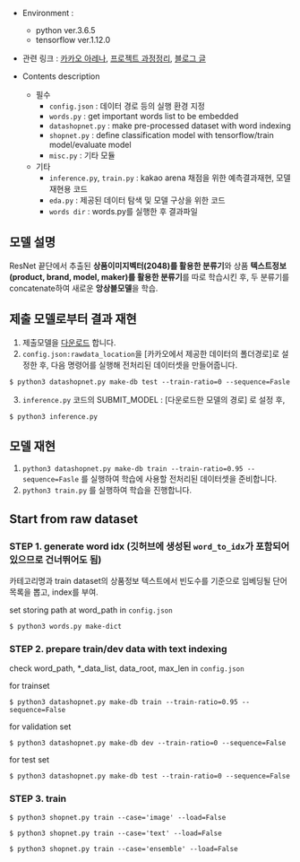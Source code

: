 - Environment :
  - python ver.3.6.5
  - tensorflow ver.1.12.0

- 관련 링크 : [카카오 아레나](https://arena.kakao.com/c/1), [프로젝트 과정정리](), [블로그 글](https://jjunghub.github.io/blog/from%20mistakes/ai/2019/01/08/fromkakao.html)

- Contents description 
  - 필수 
    * `config.json` : 데이터 경로 등의 실행 환경 지정
    * `words.py` : get important words list to be embedded
    * `datashopnet.py` : make pre-processed dataset with word indexing
    * `shopnet.py` :  define classification model with tensorflow/train model/evaluate model
    * `misc.py` : 기타 모듈
  - 기타
    * `inference.py`, `train.py` : kakao arena 채점을 위한 예측결과재현, 모델 재현용 코드 
    * `eda.py` : 제공된 데이터 탐색 및 모델 구상을 위한 코드
    * `words dir` :  words.py를 실행한 후 결과파일

## 모델 설명

ResNet 끝단에서 추출된 **상품이미지벡터(2048)를 활용한 분류기**와 상품 **텍스트정보(product, brand, model, maker)를 활용한 분류기**를 따로 학습시킨 후,
두 분류기를 concatenate하여 새로운 **앙상블모델**을 학습.

## 제출 모델로부터 결과 재현

1. 제출모델을 [다운로드](https://drive.google.com/open?id=16cbbN34hiDKCknf47Te_7lLnWQdZmxSb) 합니다.
2. `config.json:rawdata_location`을 [카카오에서 제공한 데이터의 폴더경로]로 설정한 후, 다음 명령어를 실행해 전처리된 데이터셋을 만들어줍니다.
```
$ python3 datashopnet.py make-db test --train-ratio=0 --sequence=Fasle
```
3. `inference.py` 코드의 SUBMIT_MODEL : [다운로드한 모델의 경로] 로 설정 후,

```
$ python3 inference.py
```

## 모델 재현

1. `python3 datashopnet.py make-db train --train-ratio=0.95 --sequence=Fasle` 를 실행하여 학습에 사용할 전처리된 데이터셋을 준비합니다.
2. `python3 train.py` 를 실행하여 학습을 진행합니다.

## Start from raw dataset
### STEP 1. generate word idx (깃허브에 생성된 `word_to_idx`가 포함되어있으므로 건너뛰어도 됨)

카테고리명과 train dataset의 상품정보 텍스트에서 빈도수를 기준으로 임베딩될 단어 목록을 뽑고, index를 부여.

set storing path at word_path in `config.json`

```
$ python3 words.py make-dict
```

### STEP 2. prepare train/dev data with text indexing
check word_path, *_data_list, data_root, max_len in `config.json`

for trainset
```
$ python3 datashopnet.py make-db train --train-ratio=0.95 --sequence=False
```

for validation set
```
$ python3 datashopnet.py make-db dev --train-ratio=0 --sequence=False
```

for test set
```
$ python3 datashopnet.py make-db test --train-ratio=0 --sequence=False
```

### STEP 3. train

```
$ python3 shopnet.py train --case='image' --load=False

$ python3 shopnet.py train --case='text' --load=False

$ python3 shopnet.py train --case='ensemble' --load=False
```



